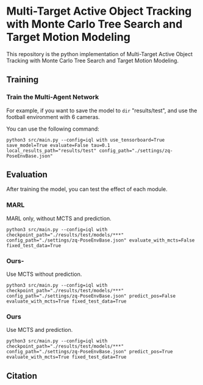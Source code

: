 # Multi-Target Active Object Tracking with Monte Carlo Tree Search and Target Motion Modeling
This repository is the python implementation of Multi-Target Active Object Tracking with Monte Carlo Tree Search and Target Motion Modeling.

## Training
### Train the Multi-Agent Network
For example, if you want to save the model to `dir` "results/test", and use the football environment with 6 cameras.

You can use the following command:
```
python3 src/main.py --config=iql with use_tensorboard=True save_model=True evaluate=False tau=0.1 local_results_path="results/test" config_path="./settings/zq-PoseEnvBase.json"
```

## Evaluation
After training the model, you can test the effect of each module.
### MARL
MARL only, without MCTS and prediction.
```
python3 src/main.py --config=iql with checkpoint_path="./results/test/models/***" config_path="./settings/zq-PoseEnvBase.json" evaluate_with_mcts=False fixed_test_data=True
```

### Ours-
Use MCTS without prediction.
```
python3 src/main.py --config=iql with checkpoint_path="./results/test/models/***" config_path="./settings/zq-PoseEnvBase.json" predict_pos=False evaluate_with_mcts=True fixed_test_data=True
```

### Ours
Use MCTS and prediction.
```
python3 src/main.py --config=iql with checkpoint_path="./results/test/models/***" config_path="./settings/zq-PoseEnvBase.json" predict_pos=True evaluate_with_mcts=True fixed_test_data=True
```

## Citation
